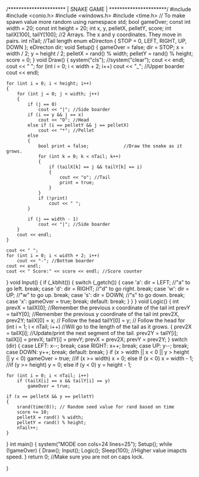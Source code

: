 /**********************
|     SNAKE GAME      |
**********************/
#include <iostream>
#include <conio.h>
#include <windows.h>
#include <time.h> // To make spawn value more random
using namespace std;
bool gameOver;
const int width = 20;
const int height = 20;
int x, y, pelletX, pelletY, score;
int tailX[100], tailY[100];  //2 Arrays. The x and y coordinates. They move in pairs.
int nTail;  //Tail length
enum eDirecton { STOP = 0, LEFT, RIGHT, UP, DOWN };
eDirecton dir;
void Setup()
{
    gameOver = false;
    dir = STOP;
    x = width / 2;
    y = height / 2;
    pelletX = rand() % width;
    pelletY = rand() % height;
    score = 0;
}
void Draw()
{
    system("cls"); //system("clear");
    cout << endl;
    cout << " ";
    for (int i = 0; i < width + 2; i++)
        cout << "_"; //Upper boarder
    cout << endl;

    for (int i = 0; i < height; i++)
    {
        for (int j = 0; j < width; j++)
        {
            if (j == 0)
                cout << "|"; //Side boarder
            if (i == y && j == x)
                cout << "O"; //Head
            else if (i == pelletY && j == pelletX)
                cout << "*"; //Pellet 
            else
            {
                bool print = false;             //Draw the snake as it grows.
                for (int k = 0; k < nTail; k++)
                {
                    if (tailX[k] == j && tailY[k] == i)
                    {
                        cout << "o"; //Tail
                        print = true;
                    }
                }
                if (!print)
                    cout << " ";
            }

            if (j == width - 1)
                cout << "|"; //Side boarder
        }
        cout << endl;
    }

    cout << " ";
    for (int i = 0; i < width + 2; i++)
        cout << "-"; //Bottom boarder
    cout << endl;
    cout << " Score:" << score << endl; //Score counter
}
void Input()
{
    if (_kbhit())
    {
        switch (_getch())
        {
        case 'a':
            dir = LEFT; //"a" to go left.
            break;
        case 'd':
            dir = RIGHT; //"d" to go right.
            break;
        case 'w':
            dir = UP; //"w" to go up.
            break;
        case 's':
            dir = DOWN; //"s" to go down.
            break;
        case 'x':
            gameOver = true;
            break;
        default:
            break;
        }
    }
}
void Logic()
{
    int prevX = tailX[0]; //Remember the previous x coordinate of the tail
    int prevY = tailY[0]; //Remember the previous y coordinate of the tail
    int prev2X, prev2Y;
    tailX[0] = x; // Follow the head
    tailY[0] = y; // Follow the head
    for (int i = 1; i < nTail; i++) //Will go to the length of the tail as it grows.
    {
        prev2X = tailX[i]; //Update/print the next segment of the tail.
        prev2Y = tailY[i];
        tailX[i] = prevX;
        tailY[i] = prevY;
        prevX = prev2X;
        prevY = prev2Y;
    }
    switch (dir)
    {
    case LEFT:
        x--;
        break;
    case RIGHT:
        x++;
        break;
    case UP:
        y--;
        break;
    case DOWN:
        y++;
        break;
    default:
        break;
    }
    if (x > width || x < 0 || y > height || y < 0)
        gameOver = true;
    //if (x >= width) x = 0; else if (x < 0) x = width - 1;
    //if (y >= height) y = 0; else if (y < 0) y = height - 1;

    for (int i = 0; i < nTail; i++)
        if (tailX[i] == x && tailY[i] == y)
            gameOver = true;

    if (x == pelletX && y == pelletY)
    {
        srand(time(0)); // Random seed value for rand based on time
        score += 10;
        pelletX = rand() % width;
        pelletY = rand() % height;
        nTail++;
    }
}
int main()
{
    system("MODE con cols=24 lines=25");
    Setup();
    while (!gameOver)
    {
        Draw();
        Input();
        Logic();
        Sleep(100); //Higher value imapcts speed.
    }
    return 0;
    //Make sure you are not on caps lock.

}
